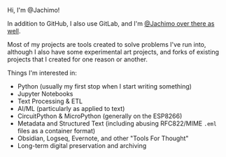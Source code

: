 Hi, I'm @Jachimo!

In addition to GitHub, I also use GitLab, and I'm [@Jachimo over there as well](https://gitlab.com/Jachimo).

Most of my projects are tools created to solve problems I've run into,
although I also have some experimental art projects, and forks of existing projects
that I created for one reason or another.

Things I'm interested in:

- Python (usually my first stop when I start writing something)
- Jupyter Notebooks
- Text Processing & ETL
- AI/ML (particularly as applied to text)
- CircuitPython & MicroPython (generally on the ESP8266)
- Metadata and Structured Text (including abusing RFC822/MIME `.eml` files as a container format)
- Obsidian, Logseq, Evernote, and other "Tools For Thought"
- Long-term digital preservation and archiving
